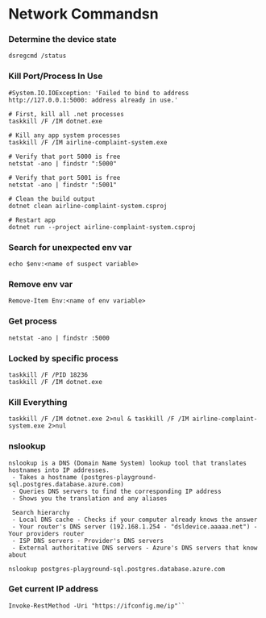 # Network Commandsn

### Determine the device state 
```
dsregcmd /status
```
### Kill Port/Process In Use
```
#System.IO.IOException: 'Failed to bind to address http://127.0.0.1:5000: address already in use.'

# First, kill all .net processes
taskkill /F /IM dotnet.exe

# Kill any app system processes
taskkill /F /IM airline-complaint-system.exe   

# Verify that port 5000 is free
netstat -ano | findstr ":5000"

# Verify that port 5001 is free
netstat -ano | findstr ":5001"

# Clean the build output 
dotnet clean airline-complaint-system.csproj

# Restart app
dotnet run --project airline-complaint-system.csproj
```

### Search for unexpected env var
```
echo $env:<name of suspect variable>
```

### Remove env var
```
Remove-Item Env:<name of env variable>
```

### Get process
```
netstat -ano | findstr :5000
```

### Locked by specific process
```
taskkill /F /PID 18236
taskkill /F /IM dotnet.exe
```

### Kill Everything
```
taskkill /F /IM dotnet.exe 2>nul & taskkill /F /IM airline-complaint-system.exe 2>nul
```

### nslookup
```
nslookup is a DNS (Domain Name System) lookup tool that translates hostnames into IP addresses.
 - Takes a hostname (postgres-playground-sql.postgres.database.azure.com)
 - Queries DNS servers to find the corresponding IP address
 - Shows you the translation and any aliases

 Search hierarchy
 - Local DNS cache - Checks if your computer already knows the answer
 - Your router's DNS server (192.168.1.254 - "dsldevice.aaaaa.net") - Your providers router
 - ISP DNS servers - Provider's DNS servers
 - External authoritative DNS servers - Azure's DNS servers that know about

nslookup postgres-playground-sql.postgres.database.azure.com
```

### Get current IP address
```
Invoke-RestMethod -Uri "https://ifconfig.me/ip"``
```
